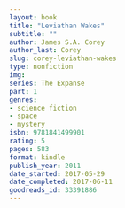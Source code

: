 ```yaml
---
layout: book
title: "Leviathan Wakes"
subtitle: ""
author: James S.A. Corey
author_last: Corey
slug: corey-leviathan-wakes
type: nonfiction
img: 
series: The Expanse
part: 1
genres:
- science fiction
- space
- mystery
isbn: 9781841499901
rating: 5
pages: 583
format: kindle
publish_year: 2011
date_started: 2017-05-29
date_completed: 2017-06-11
goodreads_id: 33391886
---
```

